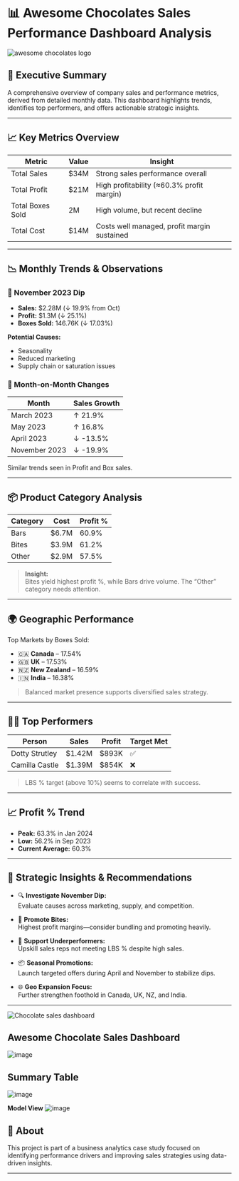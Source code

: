 # 📊 Awesome Chocolates Sales Performance Dashboard Analysis
![awesome chocolates logo](https://github.com/user-attachments/assets/5694455c-9f3c-4a07-be6b-7ef71b5cb6ae)


## 🧾 Executive Summary

A comprehensive overview of company sales and performance metrics, derived from detailed monthly data. This dashboard highlights trends, identifies top performers, and offers actionable strategic insights.

---

## 📈 Key Metrics Overview

| **Metric**        | **Value** | **Insight**                                  |
|-------------------|-----------|----------------------------------------------|
| Total Sales       | $34M      | Strong sales performance overall             |
| Total Profit      | $21M      | High profitability (≈60.3% profit margin)    |
| Total Boxes Sold  | 2M        | High volume, but recent decline              |
| Total Cost        | $14M      | Costs well managed, profit margin sustained  |

---

## 📉 Monthly Trends & Observations

### 🔻 November 2023 Dip
- **Sales:** $2.28M (↓ 19.9% from Oct)
- **Profit:** $1.3M (↓ 25.1%)
- **Boxes Sold:** 146.76K (↓ 17.03%)

**Potential Causes:**
- Seasonality
- Reduced marketing
- Supply chain or saturation issues

### 🔁 Month-on-Month Changes

| **Month**       | **Sales Growth** |
|------------------|------------------|
| March 2023       | ↑ 21.9%          |
| May 2023         | ↑ 16.8%          |
| April 2023       | ↓ -13.5%         |
| November 2023    | ↓ -19.9%         |

Similar trends seen in Profit and Box sales.

---

## 📦 Product Category Analysis

| **Category** | **Cost** | **Profit %** |
|--------------|----------|--------------|
| Bars         | $6.7M    | 60.9%        |
| Bites        | $3.9M    | 61.2%        |
| Other        | $2.9M    | 57.5%        |

> **Insight:**  
> Bites yield highest profit %, while Bars drive volume. The “Other” category needs attention.

---

## 🌍 Geographic Performance

Top Markets by Boxes Sold:
- 🇨🇦 **Canada** – 17.54%
- 🇬🇧 **UK** – 17.53%
- 🇳🇿 **New Zealand** – 16.59%
- 🇮🇳 **India** – 16.38%

> Balanced market presence supports diversified sales strategy.

---

## 👩‍💼 Top Performers

| **Person**         | **Sales** | **Profit** | **Target Met** |
|--------------------|-----------|------------|----------------|
| Dotty Strutley     | $1.42M    | $893K      | ✅             |
| Camilla Castle     | $1.39M    | $854K      | ❌             |

> LBS % target (above 10%) seems to correlate with success.

---

## 📈 Profit % Trend

- **Peak:** 63.3% in Jan 2024
- **Low:** 56.2% in Sep 2023
- **Current Average:** 60.3%

---

## 🧠 Strategic Insights & Recommendations

- 🔍 **Investigate November Dip:**  
  Evaluate causes across marketing, supply, and competition.

- 🚀 **Promote Bites:**  
  Highest profit margins—consider bundling and promoting heavily.

- 👥 **Support Underperformers:**  
  Upskill sales reps not meeting LBS % despite high sales.

- 📦 **Seasonal Promotions:**  
  Launch targeted offers during April and November to stabilize dips.

- 🌐 **Geo Expansion Focus:**  
  Further strengthen foothold in Canada, UK, NZ, and India.

---
![Chocolate sales dashboard](https://github.com/user-attachments/assets/44c8b711-af61-4656-9e1e-6e38eb22ad04)


## Awesome Chocolate Sales Dashboard 
![image](https://github.com/user-attachments/assets/4d8bcacc-873a-423c-97d3-5b75ed7106e4)


## Summary Table
![image](https://github.com/user-attachments/assets/4f5c0462-fc1d-40fd-a798-99d19aabedc4)


**Model View**
![image](https://github.com/user-attachments/assets/3b15f9c6-3d32-43a7-8fde-e5ebd00f354b)

## 📌 About

This project is part of a business analytics case study focused on identifying performance drivers and improving sales strategies using data-driven insights.

---



